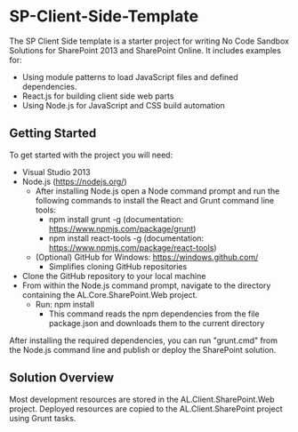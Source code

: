 # SP-Client-Side-Template
The SP Client Side template is a starter project for writing No Code Sandbox Solutions for SharePoint 2013 and SharePoint Online.  It includes examples for:
* Using module patterns to load JavaScript files and defined dependencies.
* React.js for building client side web parts
* Using Node.js for JavaScript and CSS build automation

## Getting Started
To get started with the project you will need:
* Visual Studio 2013
* Node.js (https://nodejs.org/)
  * After installing Node.js open a Node command prompt and run the following commands to install the React and Grunt command line tools:
    * npm install grunt -g (documentation: https://www.npmjs.com/package/grunt) 
    * npm install react-tools -g (documentation: https://www.npmjs.com/package/react-tools) 
  * (Optional) GitHub for Windows: https://windows.github.com/ 
    * Simplifies cloning GitHub repositories
* Clone the GitHub repository to your local machine
* From within the Node.js command prompt, navigate to the directory containing the AL.Core.SharePoint.Web project.
  * Run: npm install
    * This command reads the npm dependencies from the file package.json and downloads them to the current directory

After installing the required dependencies, you can run "grunt.cmd" from the Node.js command line and publish or deploy the SharePoint solution.

## Solution Overview
Most development resources are stored in the AL.Client.SharePoint.Web project. Deployed resources are copied to the AL.Client.SharePoint project using Grunt tasks.